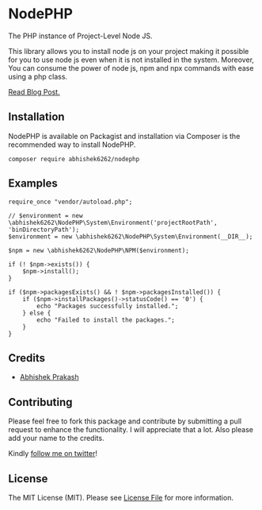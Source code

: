 # NodePHP
The PHP instance of Project-Level Node JS. 

This library allows you to install node js on your project making it possible for you to use node js even when it is not installed in the system. Moreover, You can consume the power of node js, npm and npx commands with ease using a php class.

[Read Blog Post.](https://www.shade.codes/introducing-project-level-node-js/)

## Installation
NodePHP is available on Packagist and installation via Composer is the recommended way to install NodePHP.

```
composer require abhishek6262/nodephp
```

## Examples
```
require_once "vendor/autoload.php";

// $environment = new \abhishek6262\NodePHP\System\Environment('projectRootPath', 'binDirectoryPath');
$environment = new \abhishek6262\NodePHP\System\Environment(__DIR__);

$npm = new \abhishek6262\NodePHP\NPM($environment);

if (! $npm->exists()) {
    $npm->install();
}

if ($npm->packagesExists() && ! $npm->packagesInstalled()) {
    if ($npm->installPackages()->statusCode() == '0') {
        echo "Packages successfully installed.";
    } else {
        echo "Failed to install the packages.";
    }
}
```

## Credits

- [Abhishek Prakash](https://github.com/abhishek6262)

## Contributing
Please feel free to fork this package and contribute by submitting a pull request to enhance the functionality. I will appreciate that a lot. Also please add your name to the credits.

Kindly [follow me on twitter](https://twitter.com/_the_shade)!

## License

The MIT License (MIT). Please see [License File](LICENSE) for more information.